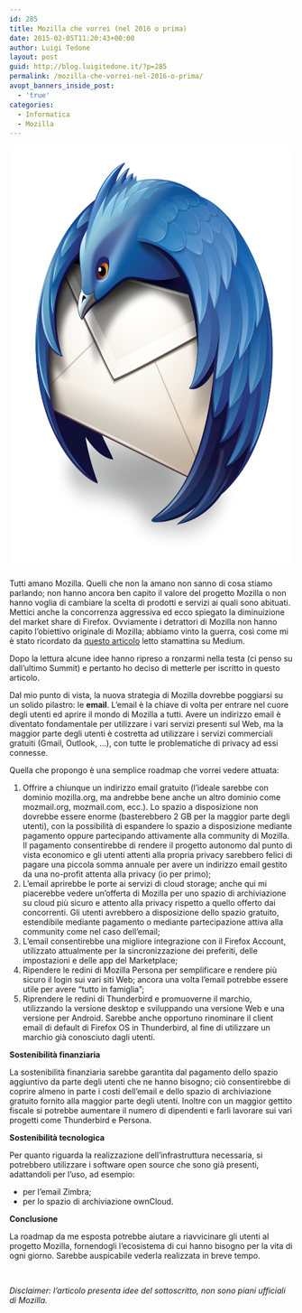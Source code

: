 ```yaml
---
id: 285
title: Mozilla che vorrei (nel 2016 o prima)
date: 2015-02-05T11:20:43+00:00
author: Luigi Tedone
layout: post
guid: http://blog.luigitedone.it/?p=285
permalink: /mozilla-che-vorrei-nel-2016-o-prima/
avopt_banners_inside_post:
  - 'true'
categories:
  - Informatica
  - Mozilla
---
```

<img loading="lazy" class="alignnone" src="/wp-content/uploads/2015/02/thunderbird_logo-only_RGB.png?resize=750%2C750" alt="" width="750" height="750" data-recalc-dims="1" />

Tutti amano Mozilla. Quelli che non la amano non sanno di cosa stiamo parlando; non hanno ancora ben capito il valore del progetto Mozilla o non hanno voglia di cambiare la scelta di prodotti e servizi ai quali sono abituati. Mettici anche la concorrenza aggressiva ed ecco spiegato la diminuizione del market share di Firefox. Ovviamente i detrattori di Mozilla non hanno capito l&#8217;obiettivo originale di Mozilla; abbiamo vinto la guerra, così come mi è stato ricordato da [questo articolo](https://medium.com/@trog/forgetting-firefox-c04dba853263) letto stamattina su Medium.

Dopo la lettura alcune idee hanno ripreso a ronzarmi nella testa (ci penso su dall&#8217;ultimo Summit) e pertanto ho deciso di metterle per iscritto in questo articolo.

Dal mio punto di vista, la nuova strategia di Mozilla dovrebbe poggiarsi su un solido pilastro: le **email**. L&#8217;email è la chiave di volta per entrare nel cuore degli utenti ed aprire il mondo di Mozilla a tutti. Avere un indirizzo email è diventato fondamentale per utilizzare i vari servizi presenti sul Web, ma la maggior parte degli utenti è costretta ad utilizzare i servizi commerciali gratuiti (Gmail, Outlook, &#8230;), con tutte le problematiche di privacy ad essi connesse.

Quella che propongo è una semplice roadmap che vorrei vedere attuata:

  1. Offrire a chiunque un indirizzo email gratuito (l&#8217;ideale sarebbe con dominio mozilla.org, ma andrebbe bene anche un altro dominio come mozmail.org, mozmail.com, ecc.). Lo spazio a disposizione non dovrebbe essere enorme (basterebbero 2 GB per la maggior parte degli utenti), con la possibilità di espandere lo spazio a disposizione mediante pagamento oppure partecipando attivamente alla community di Mozilla. Il pagamento consentirebbe di rendere il progetto autonomo dal punto di vista economico e gli utenti attenti alla propria privacy sarebbero felici di pagare una piccola somma annuale per avere un indirizzo email gestito da una no-profit attenta alla privacy (io per primo);
  2. L&#8217;email aprirebbe le porte ai servizi di cloud storage; anche qui mi piacerebbe vedere un&#8217;offerta di Mozilla per uno spazio di archiviazione su cloud più sicuro e attento alla privacy rispetto a quello offerto dai concorrenti. Gli utenti avrebbero a disposizione dello spazio gratuito, estendibile mediante pagamento o mediante partecipazione attiva alla community come nel caso dell&#8217;email;
  3. L&#8217;email consentirebbe una migliore integrazione con il Firefox Account, utilizzato attualmente per la sincronizzazione dei preferiti, delle impostazioni e delle app del Marketplace;
  4. Ripendere le redini di Mozilla Persona per semplificare e rendere più sicuro il login sui vari siti Web; ancora una volta l&#8217;email potrebbe essere utile per avere &#8220;tutto in famiglia&#8221;;
  5. Riprendere le redini di Thunderbird e promuoverne il marchio, utilizzando la versione desktop e sviluppando una versione Web e una versione per Android. Sarebbe anche opportuno rinominare il client email di default di Firefox OS in Thunderbird, al fine di utilizzare un marchio già conosciuto dagli utenti.

**Sostenibilità finanziaria**

La sostenibilità finanziaria sarebbe garantita dal pagamento dello spazio aggiuntivo da parte degli utenti che ne hanno bisogno; ciò consentirebbe di coprire almeno in parte i costi dell&#8217;email e dello spazio di archiviazione gratuito fornito alla maggior parte degli utenti. Inoltre con un maggior gettito fiscale si potrebbe aumentare il numero di dipendenti e farli lavorare sui vari progetti come Thunderbird e Persona.

**Sostenibilità tecnologica**

Per quanto riguarda la realizzazione dell&#8217;infrastruttura necessaria, si potrebbero utilizzare i software open source che sono già presenti, adattandoli per l&#8217;uso, ad esempio:

  * per l&#8217;email Zimbra;
  * per lo spazio di archiviazione ownCloud.

**Conclusione**

La roadmap da me esposta potrebbe aiutare a riavvicinare gli utenti al progetto Mozilla, fornendogli l&#8217;ecosistema di cui hanno bisogno per la vita di ogni giorno. Sarebbe auspicabile vederla realizzata in breve tempo.

&nbsp;

_Disclaimer: l&#8217;articolo presenta idee del sottoscritto, non sono piani ufficiali di Mozilla._